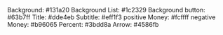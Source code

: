 Background: #131a20
Background List: #1c2329
Background button: #63b7ff
Title: #dde4eb
Subtitle: #eff1f3
positive Money: #fcffff
negative Money: #b96065
Percent: #3bdd8a
Arrow: #4586fb